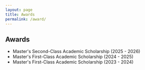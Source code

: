 ```yaml
---
layout: page
title: Awards
permalink: /award/
---
```



## Awards
- Master's Second-Class Academic Scholarship (2025 - 2026)
- Master's First-Class Academic Scholarship (2024 - 2025)
- Master's First-Class Academic Scholarship (2023 - 2024)